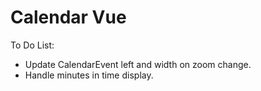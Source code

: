 # Calendar Vue

To Do List:
- Update CalendarEvent left and width on zoom change.
- Handle minutes in time display.
